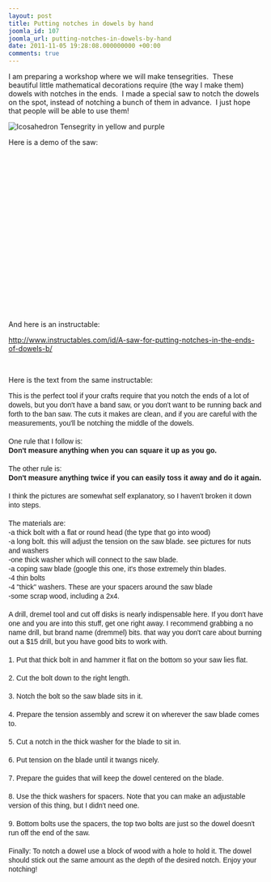 ```yaml
---
layout: post
title: Putting notches in dowels by hand
joomla_id: 107
joomla_url: putting-notches-in-dowels-by-hand
date: 2011-11-05 19:28:08.000000000 +00:00
comments: true
---
```

<p>I am preparing a workshop where we will make tensegrities.  These beautiful little mathematical decorations require (the way I make them) dowels with notches in the ends.  I made a special saw to notch the dowels on the spot, instead of notching a bunch of them in advance.  I just hope that people will be able to use them!</p>
<p><img src="{{ site.baseurl }}/images/images/stories/p1030907.jpg" border="0" alt="Icosahedron Tensegrity in yellow and purple" title="Icosahedron Tensegrity in yellow and purple" /></p>
<p>Here is a demo of the saw:</p>
<p>
<object width="560" height="315">
<param name="movie" value="http://www.youtube.com/v/qwpcx6WfVic?version=3&amp;hl=en_US&amp;rel=0" />
<param name="allowFullScreen" value="true" />
<param name="allowscriptaccess" value="always" /><embed type="application/x-shockwave-flash" width="560" height="315" src="http://www.youtube.com/v/qwpcx6WfVic?version=3&amp;hl=en_US&amp;rel=0" allowfullscreen="true" allowscriptaccess="always"></embed>
</object>
</p>
<p>And here is an instructable:</p>
<p><a href="http://www.instructables.com/id/A-saw-for-putting-notches-in-the-ends-of-dowels-b/">http://www.instructables.com/id/A-saw-for-putting-notches-in-the-ends-of-dowels-b/</a></p>
<p> </p>
<p>Here is the text from the same instructable:</p>
<p><span style="font-family: arial, helvetica, sans-serif; font-size: 14px; line-height: 18px;">This is the perfect tool if your crafts require that you notch the ends of a lot of dowels, but you don't have a band saw, or you don't want to be running back and forth to the ban saw. The cuts it makes are clean, and if you are careful with the measurements, you'll be notching the middle of the dowels.</span><br style="font-family: arial, helvetica, sans-serif; font-size: 14px; line-height: 18px;" /><br style="font-family: arial, helvetica, sans-serif; font-size: 14px; line-height: 18px;" /><span style="font-family: arial, helvetica, sans-serif; font-size: 14px; line-height: 18px;">One rule that I follow is:</span><br style="font-family: arial, helvetica, sans-serif; font-size: 14px; line-height: 18px;" /><strong style="font-family: arial, helvetica, sans-serif; font-size: 14px; line-height: 18px;">Don't measure anything when you can square it up as you go.</strong><br style="font-family: arial, helvetica, sans-serif; font-size: 14px; line-height: 18px;" /><br style="font-family: arial, helvetica, sans-serif; font-size: 14px; line-height: 18px;" /><span style="font-family: arial, helvetica, sans-serif; font-size: 14px; line-height: 18px;">The other rule is:</span><br style="font-family: arial, helvetica, sans-serif; font-size: 14px; line-height: 18px;" /><strong style="font-family: arial, helvetica, sans-serif; font-size: 14px; line-height: 18px;">Don't measure anything twice if you can easily toss it away and do it again.</strong><br style="font-family: arial, helvetica, sans-serif; font-size: 14px; line-height: 18px;" /><br style="font-family: arial, helvetica, sans-serif; font-size: 14px; line-height: 18px;" /><span style="font-family: arial, helvetica, sans-serif; font-size: 14px; line-height: 18px;">I think the pictures are somewhat self explanatory, so I haven't broken it down into steps.</span><br style="font-family: arial, helvetica, sans-serif; font-size: 14px; line-height: 18px;" /><br style="font-family: arial, helvetica, sans-serif; font-size: 14px; line-height: 18px;" /><span style="font-family: arial, helvetica, sans-serif; font-size: 14px; line-height: 18px;">The materials are:</span><br style="font-family: arial, helvetica, sans-serif; font-size: 14px; line-height: 18px;" /><span style="font-family: arial, helvetica, sans-serif; font-size: 14px; line-height: 18px;">-a thick bolt with a flat or round head (the type that go into wood)</span><br style="font-family: arial, helvetica, sans-serif; font-size: 14px; line-height: 18px;" /><span style="font-family: arial, helvetica, sans-serif; font-size: 14px; line-height: 18px;">-a long bolt. this will adjust the tension on the saw blade. see pictures for nuts and washers</span><br style="font-family: arial, helvetica, sans-serif; font-size: 14px; line-height: 18px;" /><span style="font-family: arial, helvetica, sans-serif; font-size: 14px; line-height: 18px;">-one thick washer which will connect to the saw blade.</span><br style="font-family: arial, helvetica, sans-serif; font-size: 14px; line-height: 18px;" /><span style="font-family: arial, helvetica, sans-serif; font-size: 14px; line-height: 18px;">-a coping saw blade (google this one, it's those extremely thin blades.</span><br style="font-family: arial, helvetica, sans-serif; font-size: 14px; line-height: 18px;" /><span style="font-family: arial, helvetica, sans-serif; font-size: 14px; line-height: 18px;">-4 thin bolts</span><br style="font-family: arial, helvetica, sans-serif; font-size: 14px; line-height: 18px;" /><span style="font-family: arial, helvetica, sans-serif; font-size: 14px; line-height: 18px;">-4 "thick" washers. These are your spacers around the saw blade</span><br style="font-family: arial, helvetica, sans-serif; font-size: 14px; line-height: 18px;" /><span style="font-family: arial, helvetica, sans-serif; font-size: 14px; line-height: 18px;">-some scrap wood, including a 2x4.</span><br style="font-family: arial, helvetica, sans-serif; font-size: 14px; line-height: 18px;" /><br style="font-family: arial, helvetica, sans-serif; font-size: 14px; line-height: 18px;" /><span style="font-family: arial, helvetica, sans-serif; font-size: 14px; line-height: 18px;">A drill, dremel tool and cut off disks is nearly indispensable here. If you don't have one and you are into this stuff, get one right away. I recommend grabbing a no name drill, but brand name (dremmel) bits. that way you don't care about burning out a $15 drill, but you have good bits to work with.</span><br style="font-family: arial, helvetica, sans-serif; font-size: 14px; line-height: 18px;" /><br style="font-family: arial, helvetica, sans-serif; font-size: 14px; line-height: 18px;" /><span style="font-family: arial, helvetica, sans-serif; font-size: 14px; line-height: 18px;">1. Put that thick bolt in and hammer it flat on the bottom so your saw lies flat.</span><br style="font-family: arial, helvetica, sans-serif; font-size: 14px; line-height: 18px;" /><br style="font-family: arial, helvetica, sans-serif; font-size: 14px; line-height: 18px;" /><span style="font-family: arial, helvetica, sans-serif; font-size: 14px; line-height: 18px;">2. Cut the bolt down to the right length.</span><br style="font-family: arial, helvetica, sans-serif; font-size: 14px; line-height: 18px;" /><br style="font-family: arial, helvetica, sans-serif; font-size: 14px; line-height: 18px;" /><span style="font-family: arial, helvetica, sans-serif; font-size: 14px; line-height: 18px;">3. Notch the bolt so the saw blade sits in it.</span><br style="font-family: arial, helvetica, sans-serif; font-size: 14px; line-height: 18px;" /><br style="font-family: arial, helvetica, sans-serif; font-size: 14px; line-height: 18px;" /><span style="font-family: arial, helvetica, sans-serif; font-size: 14px; line-height: 18px;">4. Prepare the tension assembly and screw it on wherever the saw blade comes to.</span><br style="font-family: arial, helvetica, sans-serif; font-size: 14px; line-height: 18px;" /><br style="font-family: arial, helvetica, sans-serif; font-size: 14px; line-height: 18px;" /><span style="font-family: arial, helvetica, sans-serif; font-size: 14px; line-height: 18px;">5. Cut a notch in the thick washer for the blade to sit in.</span><br style="font-family: arial, helvetica, sans-serif; font-size: 14px; line-height: 18px;" /><br style="font-family: arial, helvetica, sans-serif; font-size: 14px; line-height: 18px;" /><span style="font-family: arial, helvetica, sans-serif; font-size: 14px; line-height: 18px;">6. Put tension on the blade until it twangs nicely.</span><br style="font-family: arial, helvetica, sans-serif; font-size: 14px; line-height: 18px;" /><br style="font-family: arial, helvetica, sans-serif; font-size: 14px; line-height: 18px;" /><span style="font-family: arial, helvetica, sans-serif; font-size: 14px; line-height: 18px;">7. Prepare the guides that will keep the dowel centered on the blade.</span><br style="font-family: arial, helvetica, sans-serif; font-size: 14px; line-height: 18px;" /><br style="font-family: arial, helvetica, sans-serif; font-size: 14px; line-height: 18px;" /><span style="font-family: arial, helvetica, sans-serif; font-size: 14px; line-height: 18px;">8. Use the thick washers for spacers. Note that you can make an adjustable version of this thing, but I didn't need one.</span><br style="font-family: arial, helvetica, sans-serif; font-size: 14px; line-height: 18px;" /><br style="font-family: arial, helvetica, sans-serif; font-size: 14px; line-height: 18px;" /><span style="font-family: arial, helvetica, sans-serif; font-size: 14px; line-height: 18px;">9. Bottom bolts use the spacers, the top two bolts are just so the dowel doesn't run off the end of the saw.</span><br style="font-family: arial, helvetica, sans-serif; font-size: 14px; line-height: 18px;" /><br style="font-family: arial, helvetica, sans-serif; font-size: 14px; line-height: 18px;" /><span style="font-family: arial, helvetica, sans-serif; font-size: 14px; line-height: 18px;">Finally: To notch a dowel use a block of wood with a hole to hold it. The dowel should stick out the same amount as the depth of the desired notch. Enjoy your notching!</span></p>
